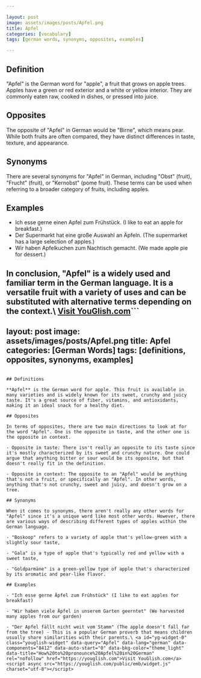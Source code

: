 ```yaml
---

layout: post
image: assets/images/posts/Apfel.png
title: Apfel
categories: [vocabulary]
tags: [german words, synonyms, opposites, examples]

---
```


## Definition

"Apfel" is the German word for "apple", a fruit that grows on apple trees. Apples have a green or red exterior and a white or yellow interior. They are commonly eaten raw, cooked in dishes, or pressed into juice. 

## Opposites

The opposite of "Apfel" in German would be "Birne", which means pear. While both fruits are often compared, they have distinct differences in taste, texture, and appearance.

## Synonyms 

There are several synonyms for "Apfel" in German, including "Obst" (fruit), "Frucht" (fruit), or "Kernobst" (pome fruit). These terms can be used when referring to a broader category of fruits, including apples.

## Examples

- Ich esse gerne einen Apfel zum Frühstück. (I like to eat an apple for breakfast.)
- Der Supermarkt hat eine große Auswahl an Äpfeln. (The supermarket has a large selection of apples.)
- Wir haben Apfelkuchen zum Nachtisch gemacht. (We made apple pie for dessert.)

In conclusion, "Apfel" is a widely used and familiar term in the German language. It is a versatile fruit with a variety of uses and can be substituted with alternative terms depending on the context.\ <a id="yg-widget-0" class="youglish-widget" data-query="Apfel" data-lang="german" data-components="8412" data-auto-start="0" data-bkg-color="theme_light" data-title="How%20to%20pronounce%20Apfel%20in%20German"  rel="nofollow" href="https://youglish.com">Visit YouGlish.com</a><script async src="https://youglish.com/public/emb/widget.js" charset="utf-8"></script>```
---
layout: post
image: assets/images/posts/Apfel.png
title: Apfel
categories: [German Words]
tags: [definitions, opposites, synonyms, examples]
---
```

## Definitions

**Apfel** is the German word for apple. This fruit is available in many varieties and is widely known for its sweet, crunchy and juicy taste. It's a great source of fiber, vitamins, and antioxidants, making it an ideal snack for a healthy diet.

## Opposites

In terms of opposites, there are two main directions to look at for the word "Apfel". One is the opposite in taste, and the other one is the opposite in context.

- Opposite in taste: There isn't really an opposite to its taste since it's mostly characterized by its sweet and crunchy nature. One could argue that anything bitter or sour would be its opposite, but that doesn't really fit in the definition.

- Opposite in context: The opposite to an "Apfel" would be anything that's not a fruit, or specifically an "Apfel". In other words, anything that's not crunchy, sweet and juicy, and doesn't grow on a tree.

## Synonyms

When it comes to synonyms, there aren't really any other words for "Apfel" since it's a unique word like most other words. However, there are various ways of describing different types of apples within the German language.

- "Boskoop" refers to a variety of apple that's yellow-green with a slightly sour taste,

- "Gala" is a type of apple that's typically red and yellow with a sweet taste,

- "Goldparmäne" is a green-yellow type of apple that's characterized by its aromatic and pear-like flavor.

## Examples

- "Ich esse gerne Äpfel zum Frühstück" (I like to eat apples for breakfast)

- "Wir haben viele Äpfel in unserem Garten geerntet" (We harvested many apples from our garden)

- "Der Apfel fällt nicht weit vom Stamm" (The apple doesn't fall far from the tree) - This is a popular German proverb that means children usually share similarities with their parents.\ <a id="yg-widget-0" class="youglish-widget" data-query="Apfel" data-lang="german" data-components="8412" data-auto-start="0" data-bkg-color="theme_light" data-title="How%20to%20pronounce%20Apfel%20in%20German"  rel="nofollow" href="https://youglish.com">Visit YouGlish.com</a><script async src="https://youglish.com/public/emb/widget.js" charset="utf-8"></script>